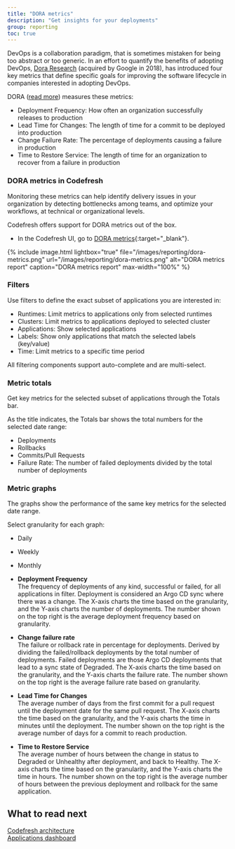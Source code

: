 ```yaml
---
title: "DORA metrics"
description: "Get insights for your deployments"
group: reporting
toc: true
---
```


DevOps is a collaboration paradigm, that is sometimes mistaken for being too abstract or too generic. In an effort to quantify the benefits of adopting DevOps,
[Dora Research](https://www.devops-research.com/research.html#capabilities) (acquired by Google in 2018), has introduced four key metrics that
define specific goals for improving the software lifecycle in companies interested in adopting DevOps.

DORA ([read more](https://cloud.google.com/blog/products/devops-sre/using-the-four-keys-to-measure-your-devops-performance)) measures these metrics:

* Deployment Frequency: How often an organization successfully releases to production
* Lead Time for Changes: The length of time for a commit to be deployed into production
* Change Failure Rate: The percentage of deployments causing a failure in production
* Time to Restore Service: The length of time for an organization to recover from a failure in production

### DORA metrics in Codefresh

Monitoring these metrics can help identify delivery issues in your organization by detecting bottlenecks among teams, and optimize your workflows, at technical or organizational levels.  

Codefresh offers support for DORA metrics out of the box.  
* In the Codefresh UI, go to [DORA metrics](https://g.codefresh.io/2.0/dora-dashboard/dora){:target="\_blank"}. 

{% include
image.html
lightbox="true"
file="/images/reporting/dora-metrics.png"
url="/images/reporting/dora-metrics.png"
alt="DORA metrics report"
caption="DORA metrics report"
max-width="100%"
%}

### Filters

Use filters to define the exact subset of applications you are interested in:

* Runtimes: Limit metrics to applications only from selected runtimes 
* Clusters: Limit metrics to applications deployed to selected cluster
* Applications: Show selected applications 
* Labels: Show only applications that match the selected labels (key/value) 
* Time: Limit metrics to a specific time period

All filtering components support auto-complete and are multi-select. 

### Metric totals

Get key metrics for the selected subset of applications through the Totals bar.  

As the title indicates, the Totals bar shows the total numbers for the selected date range:

* Deployments
* Rollbacks
* Commits/Pull Requests
* Failure Rate: The number of failed deployments divided by the total number of deployments

### Metric graphs
The graphs show the performance of the same key metrics for the selected date range. 

Select granularity for each graph:

* Daily 
* Weekly
* Monthly



* **Deployment Frequency**  
  The frequency of deployments of any kind, successful or failed, for all applications in filter. Deployment is considered an Argo CD sync where there was a change. The X-axis charts the time based on the granularity, and the Y-axis charts the number of deployments. The number shown on the top right is the average deployment frequency based on granularity.  

* **Change failure rate**  
  The failure or rollback rate in percentage for deployments. Derived by dividing the failed/rollback deployments by the total number of deployments. Failed deployments are those Argo CD deployments that lead to a sync state of Degraded. The X-axis charts the time based on the granularity, and the Y-axis charts the failure rate. The number shown on the top right is the average failure rate based on granularity.  

* **Lead Time for Changes**  
  The average number of days from the first commit for a pull request until the deployment date for the same pull request. The X-axis charts the time based on the granularity, and the Y-axis charts the time in minutes until the deployment. The number shown on the top right is the average number of days for a commit to reach production.  

* **Time to Restore Service**  
  The average number of hours between the change in status to Degraded or Unhealthy after deployment, and back to Healthy. The X-axis charts the time based on the granularity, and the Y-axis charts  the time in hours. The number shown on the top right is the average number of hours between the previous deployment and rollback for the same application.

## What to read next  
[Codefresh architecture]({{site.baseurl}}/docs/getting-started/architecture/)  
[Applications dashboard]({{site.baseurl}}/docs/deployment/applications-dashboard/)


